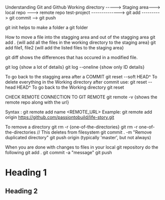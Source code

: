 Understanding Git and Github
Working directory -----> Staging area---> local repo ---> remote repo
test-project --------------> git add ---------> git commit --> git push

git init helps to make a folder a git folder


How to move a file into the stagging area and out of the stagging area
git add . {will add all the files in the working directory to the staging area}
git add file1, file2 {will add the listed files to the staging area}

git diff shows the differences that has occured in a modified file.

git log {show a lot of details}
git log --oneline {show only ID details}

To go back to the stagging area after a COMMIT
git reset --soft HEAD^
To delete everything in the Working directory after commit use:
git reset --head HEAD^
 To go back to the Working directory
git reset 

CHECK REMOTE CONNECTION TO GIT REMOTE
git remote -v {shows the remote repo along with the url}


Syntax : git remote add name <REMOTE_URL>
Example: git remote add origin https://github.com/passiontobuild/life-story.git

To remove a directory
git rm -r {one-of-the-directories}
git rm -r one-of-the-directories // This deletes from filesystem
git commit . -m "Remove duplicated directory"
git push origin <your-git-branch> (typically 'master', but not always)

When you are done with changes to files in your local git repository do the following
git add .
git commit -a "message"
git push

# Heading 1
## Heading 2

